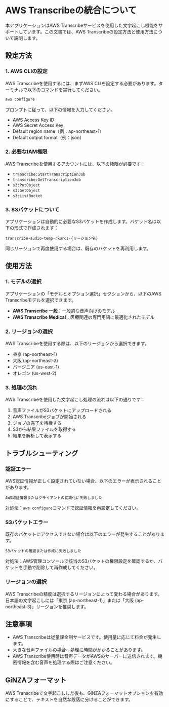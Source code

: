 # AWS Transcribeの統合について

本アプリケーションはAWS Transcribeサービスを使用した文字起こし機能をサポートしています。この文書では、AWS Transcribeの設定方法と使用方法について説明します。

## 設定方法

### 1. AWS CLIの設定

AWS Transcribeを使用するには、まずAWS CLIを設定する必要があります。ターミナルで以下のコマンドを実行してください。

```bash
aws configure
```

プロンプトに従って、以下の情報を入力してください。
- AWS Access Key ID
- AWS Secret Access Key
- Default region name（例：ap-northeast-1）
- Default output format（例：json）

### 2. 必要なIAM権限

AWS Transcribeを使用するアカウントには、以下の権限が必要です：

- `transcribe:StartTranscriptionJob`
- `transcribe:GetTranscriptionJob`
- `s3:PutObject`
- `s3:GetObject`
- `s3:ListBucket`

### 3. S3バケットについて

アプリケーションは自動的に必要なS3バケットを作成します。バケット名は以下の形式で作成されます：
```
transcribe-audio-temp-rkuros-{リージョン名}
```

同じリージョンで再度使用する場合は、既存のバケットを再利用します。

## 使用方法

### 1. モデルの選択

アプリケーションの「モデルとオプション選択」セクションから、以下のAWS Transcribeモデルを選択できます。

- **AWS Transcribe 一般**：一般的な音声向けのモデル
- **AWS Transcribe Medical**：医療関連の専門用語に最適化されたモデル

### 2. リージョンの選択

AWS Transcribeを使用する際は、以下のリージョンから選択できます。

- 東京 (ap-northeast-1)
- 大阪 (ap-northeast-3)
- バージニア (us-east-1)
- オレゴン (us-west-2)

### 3. 処理の流れ

AWS Transcribeを使用した文字起こし処理の流れは以下の通りです：

1. 音声ファイルがS3バケットにアップロードされる
2. AWS Transcribeジョブが開始される
3. ジョブの完了を待機する
4. S3から結果ファイルを取得する
5. 結果を解析して表示する

## トラブルシューティング

### 認証エラー

AWS認証情報が正しく設定されていない場合、以下のエラーが表示されることがあります。
```
AWS認証情報またはクライアントの初期化に失敗しました
```

対処法：`aws configure`コマンドで認証情報を再設定してください。

### S3バケットエラー

既存のバケットにアクセスできない場合は以下のエラーが発生することがあります。
```
S3バケットの確認または作成に失敗しました
```

対処法：AWS管理コンソールで該当のS3バケットの権限設定を確認するか、バケットを手動で削除して再作成してください。

### リージョンの選択

AWS Transcribeの精度は選択するリージョンによって変わる場合があります。日本語の文字起こしには「東京 (ap-northeast-1)」または「大阪 (ap-northeast-3)」リージョンを推奨します。

## 注意事項

- AWS Transcribeは従量課金制サービスです。使用量に応じて料金が発生します。
- 大きな音声ファイルの場合、処理に時間がかかることがあります。
- AWS Transcribe使用時は音声データがAWSのサーバーに送信されます。機密情報を含む音声を処理する際はご注意ください。

## GiNZAフォーマット

AWS Transcribeで文字起こしした後も、GiNZAフォーマットオプションを有効にすることで、テキストを自然な段落に分けることができます。